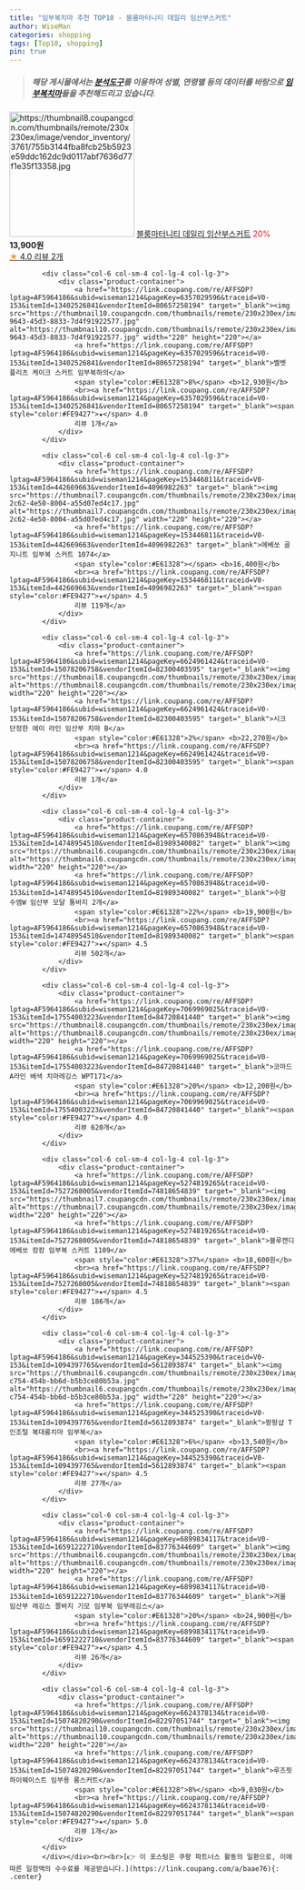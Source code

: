 ```yaml
---
title: "임부복치마 추천 TOP10 - 블룸마터니티 데일리 임산부스커트"
author: WiseMan
categories: shopping
tags: [Top10, shopping]
pin: true
---
```


> ##### 해당 게시물에서는 [**분석도구**](https://itemscout.io/)를 이용하여 **성별**, **연령별** 등의 데이터를 바탕으로 [**임부복치마**](https://link.coupang.com/a/baae76)들을 추천해드리고 있습니다.
<div class="container"><div class="row">
            <div class="col-6 col-sm-4 col-lg-4 col-lg-3">
                <div class="product-container">
                    <a href="https://link.coupang.com/re/AFFSDP?lptag=AF5964186&subid=wiseman1214&pageKey=6870524218&traceid=V0-153&itemId=16433907397&vendorItemId=83624685377" target="_blank"><img src="https://thumbnail8.coupangcdn.com/thumbnails/remote/230x230ex/image/vendor_inventory/3761/755b3144fba8fcb25b5923e59ddc162dc9d0117abf7636d77f1e35f13358.jpg" alt="https://thumbnail8.coupangcdn.com/thumbnails/remote/230x230ex/image/vendor_inventory/3761/755b3144fba8fcb25b5923e59ddc162dc9d0117abf7636d77f1e35f13358.jpg" width="220" height="220"></a>
                    <a href="https://link.coupang.com/re/AFFSDP?lptag=AF5964186&subid=wiseman1214&pageKey=6870524218&traceid=V0-153&itemId=16433907397&vendorItemId=83624685377" target="_blank">블룸마터니티 데일리 임산부스커트</a>
                    <span style="color:#E61328">20%</span> <b>13,900원</b>
                    <br><a href="https://link.coupang.com/re/AFFSDP?lptag=AF5964186&subid=wiseman1214&pageKey=6870524218&traceid=V0-153&itemId=16433907397&vendorItemId=83624685377" target="_blank"><span style="color:#FE9427">★</span> 4.0
                    리뷰 2개</a>
                </div>
            </div>
            
            <div class="col-6 col-sm-4 col-lg-4 col-lg-3">
                <div class="product-container">
                    <a href="https://link.coupang.com/re/AFFSDP?lptag=AF5964186&subid=wiseman1214&pageKey=6357029596&traceid=V0-153&itemId=13402526841&vendorItemId=80657258194" target="_blank"><img src="https://thumbnail10.coupangcdn.com/thumbnails/remote/230x230ex/image/retail/images/2022/02/23/10/8/1de4a6b5-9643-45d3-8833-7d4f91922577.jpg" alt="https://thumbnail10.coupangcdn.com/thumbnails/remote/230x230ex/image/retail/images/2022/02/23/10/8/1de4a6b5-9643-45d3-8833-7d4f91922577.jpg" width="220" height="220"></a>
                    <a href="https://link.coupang.com/re/AFFSDP?lptag=AF5964186&subid=wiseman1214&pageKey=6357029596&traceid=V0-153&itemId=13402526841&vendorItemId=80657258194" target="_blank">벨벳 플리츠 케이크 스커트 임부복하의</a>
                    <span style="color:#E61328">8%</span> <b>12,930원</b>
                    <br><a href="https://link.coupang.com/re/AFFSDP?lptag=AF5964186&subid=wiseman1214&pageKey=6357029596&traceid=V0-153&itemId=13402526841&vendorItemId=80657258194" target="_blank"><span style="color:#FE9427">★</span> 4.0
                    리뷰 1개</a>
                </div>
            </div>
            
            <div class="col-6 col-sm-4 col-lg-4 col-lg-3">
                <div class="product-container">
                    <a href="https://link.coupang.com/re/AFFSDP?lptag=AF5964186&subid=wiseman1214&pageKey=153446811&traceid=V0-153&itemId=442669663&vendorItemId=4096982263" target="_blank"><img src="https://thumbnail7.coupangcdn.com/thumbnails/remote/230x230ex/image/retail/images/2018/11/06/12/7/7be82ec2-2c62-4e50-8004-a55d07ed4c17.jpg" alt="https://thumbnail7.coupangcdn.com/thumbnails/remote/230x230ex/image/retail/images/2018/11/06/12/7/7be82ec2-2c62-4e50-8004-a55d07ed4c17.jpg" width="220" height="220"></a>
                    <a href="https://link.coupang.com/re/AFFSDP?lptag=AF5964186&subid=wiseman1214&pageKey=153446811&traceid=V0-153&itemId=442669663&vendorItemId=4096982263" target="_blank">에베쏘 골지니트 임부복 스커트 1074</a>
                    <span style="color:#E61328"></span> <b>16,400원</b>
                    <br><a href="https://link.coupang.com/re/AFFSDP?lptag=AF5964186&subid=wiseman1214&pageKey=153446811&traceid=V0-153&itemId=442669663&vendorItemId=4096982263" target="_blank"><span style="color:#FE9427">★</span> 4.5
                    리뷰 119개</a>
                </div>
            </div>
            
            <div class="col-6 col-sm-4 col-lg-4 col-lg-3">
                <div class="product-container">
                    <a href="https://link.coupang.com/re/AFFSDP?lptag=AF5964186&subid=wiseman1214&pageKey=6624961424&traceid=V0-153&itemId=15078206758&vendorItemId=82300403595" target="_blank"><img src="https://thumbnail8.coupangcdn.com/thumbnails/remote/230x230ex/image/rs_quotation_api/523yza3d/2c8d660a0d47482c86356c8df1103923.jpg" alt="https://thumbnail8.coupangcdn.com/thumbnails/remote/230x230ex/image/rs_quotation_api/523yza3d/2c8d660a0d47482c86356c8df1103923.jpg" width="220" height="220"></a>
                    <a href="https://link.coupang.com/re/AFFSDP?lptag=AF5964186&subid=wiseman1214&pageKey=6624961424&traceid=V0-153&itemId=15078206758&vendorItemId=82300403595" target="_blank">시크 단정한 에이 라인 임산부 치마 B</a>
                    <span style="color:#E61328">2%</span> <b>22,270원</b>
                    <br><a href="https://link.coupang.com/re/AFFSDP?lptag=AF5964186&subid=wiseman1214&pageKey=6624961424&traceid=V0-153&itemId=15078206758&vendorItemId=82300403595" target="_blank"><span style="color:#FE9427">★</span> 4.0
                    리뷰 1개</a>
                </div>
            </div>
            
            <div class="col-6 col-sm-4 col-lg-4 col-lg-3">
                <div class="product-container">
                    <a href="https://link.coupang.com/re/AFFSDP?lptag=AF5964186&subid=wiseman1214&pageKey=6570863948&traceid=V0-153&itemId=14748954510&vendorItemId=81989340082" target="_blank"><img src="https://thumbnail6.coupangcdn.com/thumbnails/remote/230x230ex/image/vendor_inventory/7cc5/045b94b100d5e3c31007b8adf8edf3dbafa2989f195588d86d8e5e80f72c.jpg" alt="https://thumbnail6.coupangcdn.com/thumbnails/remote/230x230ex/image/vendor_inventory/7cc5/045b94b100d5e3c31007b8adf8edf3dbafa2989f195588d86d8e5e80f72c.jpg" width="220" height="220"></a>
                    <a href="https://link.coupang.com/re/AFFSDP?lptag=AF5964186&subid=wiseman1214&pageKey=6570863948&traceid=V0-153&itemId=14748954510&vendorItemId=81989340082" target="_blank">수맘 수엠W 임산부 모달 통바지 2개</a>
                    <span style="color:#E61328">22%</span> <b>19,900원</b>
                    <br><a href="https://link.coupang.com/re/AFFSDP?lptag=AF5964186&subid=wiseman1214&pageKey=6570863948&traceid=V0-153&itemId=14748954510&vendorItemId=81989340082" target="_blank"><span style="color:#FE9427">★</span> 4.5
                    리뷰 502개</a>
                </div>
            </div>
            
            <div class="col-6 col-sm-4 col-lg-4 col-lg-3">
                <div class="product-container">
                    <a href="https://link.coupang.com/re/AFFSDP?lptag=AF5964186&subid=wiseman1214&pageKey=7069969025&traceid=V0-153&itemId=17554003223&vendorItemId=84720841440" target="_blank"><img src="https://thumbnail8.coupangcdn.com/thumbnails/remote/230x230ex/image/vendor_inventory/44db/ec5cbeb4d90b7a8323e22726cfe0130ac73999eddf55e5d065fcf8de70a3.jpg" alt="https://thumbnail8.coupangcdn.com/thumbnails/remote/230x230ex/image/vendor_inventory/44db/ec5cbeb4d90b7a8323e22726cfe0130ac73999eddf55e5d065fcf8de70a3.jpg" width="220" height="220"></a>
                    <a href="https://link.coupang.com/re/AFFSDP?lptag=AF5964186&subid=wiseman1214&pageKey=7069969025&traceid=V0-153&itemId=17554003223&vendorItemId=84720841440" target="_blank">코마드 A라인 배색 치마레깅스 WPT171</a>
                    <span style="color:#E61328">20%</span> <b>12,200원</b>
                    <br><a href="https://link.coupang.com/re/AFFSDP?lptag=AF5964186&subid=wiseman1214&pageKey=7069969025&traceid=V0-153&itemId=17554003223&vendorItemId=84720841440" target="_blank"><span style="color:#FE9427">★</span> 4.0
                    리뷰 620개</a>
                </div>
            </div>
            
            <div class="col-6 col-sm-4 col-lg-4 col-lg-3">
                <div class="product-container">
                    <a href="https://link.coupang.com/re/AFFSDP?lptag=AF5964186&subid=wiseman1214&pageKey=5274819265&traceid=V0-153&itemId=7527268005&vendorItemId=74818654839" target="_blank"><img src="https://thumbnail7.coupangcdn.com/thumbnails/remote/230x230ex/image/rs_quotation_api/4kdzmdat/4f0be96c26ab405897a764264c1ac29b.jpg" alt="https://thumbnail7.coupangcdn.com/thumbnails/remote/230x230ex/image/rs_quotation_api/4kdzmdat/4f0be96c26ab405897a764264c1ac29b.jpg" width="220" height="220"></a>
                    <a href="https://link.coupang.com/re/AFFSDP?lptag=AF5964186&subid=wiseman1214&pageKey=5274819265&traceid=V0-153&itemId=7527268005&vendorItemId=74818654839" target="_blank">블루캔디 에베쏘 캉캉 임부복 스커트 1109</a>
                    <span style="color:#E61328">37%</span> <b>18,600원</b>
                    <br><a href="https://link.coupang.com/re/AFFSDP?lptag=AF5964186&subid=wiseman1214&pageKey=5274819265&traceid=V0-153&itemId=7527268005&vendorItemId=74818654839" target="_blank"><span style="color:#FE9427">★</span> 4.5
                    리뷰 186개</a>
                </div>
            </div>
            
            <div class="col-6 col-sm-4 col-lg-4 col-lg-3">
                <div class="product-container">
                    <a href="https://link.coupang.com/re/AFFSDP?lptag=AF5964186&subid=wiseman1214&pageKey=344525390&traceid=V0-153&itemId=1094397765&vendorItemId=5612893874" target="_blank"><img src="https://thumbnail6.coupangcdn.com/thumbnails/remote/230x230ex/image/retail/images/2019/11/27/11/5/7f4d0197-c754-454b-bb6d-b5b3ce80b53a.jpg" alt="https://thumbnail6.coupangcdn.com/thumbnails/remote/230x230ex/image/retail/images/2019/11/27/11/5/7f4d0197-c754-454b-bb6d-b5b3ce80b53a.jpg" width="220" height="220"></a>
                    <a href="https://link.coupang.com/re/AFFSDP?lptag=AF5964186&subid=wiseman1214&pageKey=344525390&traceid=V0-153&itemId=1094397765&vendorItemId=5612893874" target="_blank">팡팡샵 T 인조털 복대롱치마 임부복</a>
                    <span style="color:#E61328">6%</span> <b>13,540원</b>
                    <br><a href="https://link.coupang.com/re/AFFSDP?lptag=AF5964186&subid=wiseman1214&pageKey=344525390&traceid=V0-153&itemId=1094397765&vendorItemId=5612893874" target="_blank"><span style="color:#FE9427">★</span> 4.5
                    리뷰 27개</a>
                </div>
            </div>
            
            <div class="col-6 col-sm-4 col-lg-4 col-lg-3">
                <div class="product-container">
                    <a href="https://link.coupang.com/re/AFFSDP?lptag=AF5964186&subid=wiseman1214&pageKey=6899834117&traceid=V0-153&itemId=16591222710&vendorItemId=83776344609" target="_blank"><img src="https://thumbnail6.coupangcdn.com/thumbnails/remote/230x230ex/image/vendor_inventory/3e7c/6dac2d13455118f5403ac41c79e531a17af19174b19ed19a887141679692.jpg" alt="https://thumbnail6.coupangcdn.com/thumbnails/remote/230x230ex/image/vendor_inventory/3e7c/6dac2d13455118f5403ac41c79e531a17af19174b19ed19a887141679692.jpg" width="220" height="220"></a>
                    <a href="https://link.coupang.com/re/AFFSDP?lptag=AF5964186&subid=wiseman1214&pageKey=6899834117&traceid=V0-153&itemId=16591222710&vendorItemId=83776344609" target="_blank">겨울 임산부 레깅스 쫄바지 기모 임부복 임부레깅스</a>
                    <span style="color:#E61328">20%</span> <b>24,900원</b>
                    <br><a href="https://link.coupang.com/re/AFFSDP?lptag=AF5964186&subid=wiseman1214&pageKey=6899834117&traceid=V0-153&itemId=16591222710&vendorItemId=83776344609" target="_blank"><span style="color:#FE9427">★</span> 4.5
                    리뷰 26개</a>
                </div>
            </div>
            
            <div class="col-6 col-sm-4 col-lg-4 col-lg-3">
                <div class="product-container">
                    <a href="https://link.coupang.com/re/AFFSDP?lptag=AF5964186&subid=wiseman1214&pageKey=6624378134&traceid=V0-153&itemId=15074820290&vendorItemId=82297051744" target="_blank"><img src="https://thumbnail10.coupangcdn.com/thumbnails/remote/230x230ex/image/rs_quotation_api/m4q5ads4/ed324fc344c54995ba21f861569e405d.jpg" alt="https://thumbnail10.coupangcdn.com/thumbnails/remote/230x230ex/image/rs_quotation_api/m4q5ads4/ed324fc344c54995ba21f861569e405d.jpg" width="220" height="220"></a>
                    <a href="https://link.coupang.com/re/AFFSDP?lptag=AF5964186&subid=wiseman1214&pageKey=6624378134&traceid=V0-153&itemId=15074820290&vendorItemId=82297051744" target="_blank">루즈핏 하이웨이스트 임부용 롱스커트</a>
                    <span style="color:#E61328">8%</span> <b>9,030원</b>
                    <br><a href="https://link.coupang.com/re/AFFSDP?lptag=AF5964186&subid=wiseman1214&pageKey=6624378134&traceid=V0-153&itemId=15074820290&vendorItemId=82297051744" target="_blank"><span style="color:#FE9427">★</span> 5.0
                    리뷰 1개</a>
                </div>
            </div>
            </div></div><br><br>[👉 이 포스팅은 쿠팡 파트너스 활동의 일환으로, 이에 따른 일정액의 수수료를 제공받습니다.](https://link.coupang.com/a/baae76){: .center}